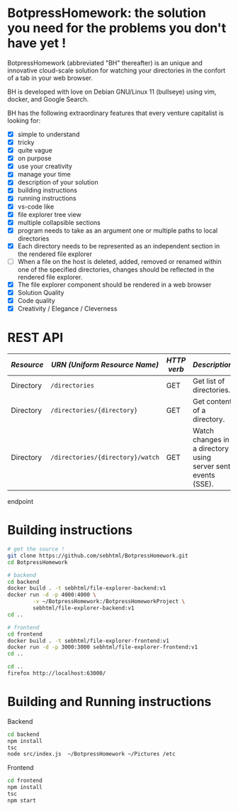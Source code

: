 # BotpressHomework: the solution you need for the problems you don't have yet !

BotpressHomework (abbreviated "BH" thereafter) is an unique and innovative cloud-scale solution
for watching your directories in the confort of a tab in your web browser.

BH is developed with love on Debian GNU/Linux 11 (bullseye) using vim, docker, and Google Search.

BH has the following extraordinary features that every venture capitalist is looking for:
- [x] simple to understand
- [x] tricky
- [x] quite vague
- [x] on purpose
- [x] use your creativity
- [x] manage your time
- [x] description of your solution
- [x] building instructions
- [x] running instructions
- [x] vs-code like
- [x] file explorer tree view
- [x] multiple collapsible sections
- [x] program needs to take as an argument one or multiple paths to local directories
- [x] Each directory needs to be represented as an independent section in the rendered file explorer
- [ ] When a file on the host is deleted, added, removed or renamed within one of the specified directories, changes should be reflected in the rendered file explorer.
- [x] The file explorer component should be rendered in a web browser
- [x] Solution Quality
- [x] Code quality
- [x] Creativity / Elegance / Cleverness

# REST API

| *Resource* | *URN (Uniform Resource Name)* | *HTTP verb* | *Description* |
| --- | --- | --- | --- |
| Directory | `/directories` | GET | Get list of directories. |
| Directory | `/directories/{directory}` | GET | Get content of a directory. |
| Directory | `/directories/{directory}/watch` | GET | Watch changes in a directory using server sent events (SSE). |

endpoint
# Building instructions

```bash
# get the source !
git clone https://github.com/sebhtml/BotpressHomework.git
cd BotpressHomework

# backend
cd backend
docker build . -t sebhtml/file-explorer-backend:v1
docker run -d -p 4000:4000 \
        -v ~/BotpressHomework:/BotpressHomeworkProject \
        sebhtml/file-explorer-backend:v1
cd ..

# frontend
cd frontend
docker build . -t sebhtml/file-explorer-frontend:v1
docker run -d -p 3000:3000 sebhtml/file-explorer-frontend:v1
cd ..

cd ..
firefox http://localhost:63000/
```

# Building and Running instructions

Backend

```bash
cd backend
npm install
tsc
node src/index.js  ~/BotpressHomework ~/Pictures /etc
```

Frontend

```bash
cd frontend
npm install
tsc
npm start
```

